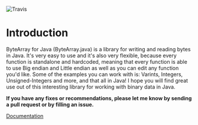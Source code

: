 ![Travis](https://img.shields.io/travis/USER/REPO.svg)

# Introduction
ByteArray for Java (ByteArray.java) is a library for writing and reading bytes in Java. It's very easy to use and it's also very flexible, because every function is standalone and hardcoded, meaning that every function is able to use Big endian and Little endian as well as you can edit any function you'd like. Some of the examples you can work with is: Varints, Integers, Unsigned-Integers and more, and that all in Java! I hope you will find great use out of this interesting library for working with binary data in Java.

**If you have any fixes or recommendations, please let me know by sending a pull request or by filling an issue.**

[Documentation](https://github.com/Zaseth/ByteArray.java/wiki)
